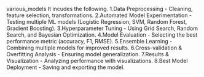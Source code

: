 various_models
It incudes the following.
1.Data Preprocessing - Cleaning, feature selection, transformations.
2.Automated Model Experimentation - Testing multiple ML models (Logistic Regression, SVM, Random Forest, Gradient Boosting).
3.Hyperparameter Tuning - Using Grid Search, Random Search, and Bayesian Optimization.
4.Model Evaluation - Selecting the best performance metric (accuracy, F1, RMSE).
5.Ensemble Learning - Combining multiple models for improved results.
6.Cross-validation & Overfitting Analysis - Ensuring model generalization.
7.Results & Visualization - Analyzing performance with visualizations.
8.Best Model Deployment - Saving and exporting the model.
